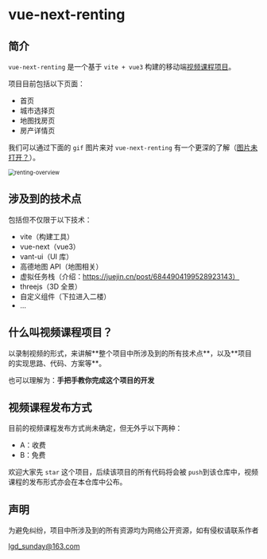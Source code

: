 # vue-next-renting



## 简介

`vue-next-renting` 是一个基于 `vite + vue3` 构建的移动端[视频课程项目](#jump)。

项目目前包括以下页面：

- 首页
- 城市选择页
- 地图找房页
- 房产详情页

我们可以通过下面的 `gif` 图片来对 `vue-next-renting` 有一个更深的了解（[图片未打开？](http://res.lgdsunday.club/renting-overview.gif)）。

<img src="http://res.lgdsunday.club/renting-overview.gif" alt="renting-overview" style="zoom:80%;" />



## 涉及到的技术点

包括但不仅限于以下技术：

- vite（构建工具）
- vue-next（vue3）
- vant-ui（UI 库）
- 高德地图 API（地图相关）
- 虚拟任务栈（介绍：https://juejin.cn/post/6844904199528923143）
- threejs（3D 全景）
- 自定义组件（下拉进入二楼）
- ...

<h2 id = "jump">什么叫视频课程项目？</h2>
以录制视频的形式，来讲解**整个项目中所涉及到的所有技术点**，以及**项目的实现思路、代码、方案等**。

也可以理解为：**手把手教你完成这个项目的开发**

## 视频课程发布方式

目前的视频课程发布方式尚未确定，但无外乎以下两种：

- A：收费
- B：免费

欢迎大家先 `star` 这个项目，后续该项目的所有代码将会被 `push`到该仓库中，视频课程的发布形式亦会在本仓库中公布。

## 声明

为避免纠纷，项目中所涉及到的所有资源均为网络公开资源，如有侵权请联系作者

lgd_sunday@163.com